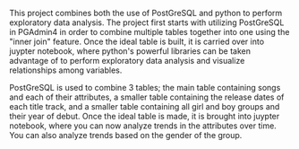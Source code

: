This project combines both the use of PostGreSQL and python to perform exploratory data analysis. The project first starts with utilizing PostGreSQL in PGAdmin4 in order to combine multiple tables together into one using the "inner join" feature. Once the ideal table is built, it is carried over into juypter notebook, where python's powerful libraries can be taken advantage of to perform exploratory data analysis and visualize relationships among variables.

PostGreSQL is used to combine 3 tables; the main table containing songs and each of their attributes, a smaller table containing the release dates of each title track, and a smaller table containing all girl and boy groups and their year of debut. Once the ideal table is made, it is brought into juypter notebook, where you can now analyze trends in the attributes over time. You can also analyze trends based on the gender of the group. 


